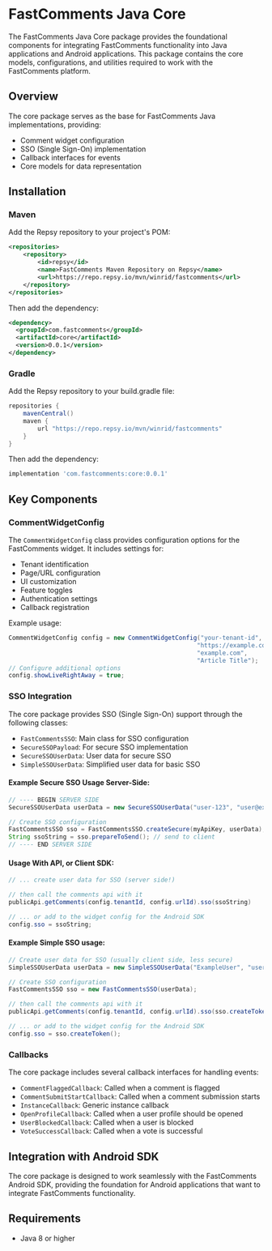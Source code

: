 # FastComments Java Core

The FastComments Java Core package provides the foundational components for integrating FastComments functionality into Java applications and Android applications. This package contains the core models, configurations, and utilities required to work with the FastComments platform.

## Overview

The core package serves as the base for FastComments Java implementations, providing:

- Comment widget configuration
- SSO (Single Sign-On) implementation
- Callback interfaces for events
- Core models for data representation

## Installation

### Maven

Add the Repsy repository to your project's POM:

```xml
<repositories>
    <repository>
        <id>repsy</id>
        <name>FastComments Maven Repository on Repsy</name>
        <url>https://repo.repsy.io/mvn/winrid/fastcomments</url>
    </repository>
</repositories>
```

Then add the dependency:

```xml
<dependency>
  <groupId>com.fastcomments</groupId>
  <artifactId>core</artifactId>
  <version>0.0.1</version>
</dependency>
```

### Gradle

Add the Repsy repository to your build.gradle file:

```groovy
repositories {
    mavenCentral()
    maven {
        url "https://repo.repsy.io/mvn/winrid/fastcomments"
    }
}
```

Then add the dependency:

```groovy
implementation 'com.fastcomments:core:0.0.1'
```

## Key Components

### CommentWidgetConfig

The `CommentWidgetConfig` class provides configuration options for the FastComments widget. It includes settings for:

- Tenant identification
- Page/URL configuration
- UI customization
- Feature toggles
- Authentication settings
- Callback registration

Example usage:

```java
CommentWidgetConfig config = new CommentWidgetConfig("your-tenant-id", "page-url-id", 
                                                    "https://example.com/article", 
                                                    "example.com", 
                                                    "Article Title");
// Configure additional options
config.showLiveRightAway = true;
```

### SSO Integration

The core package provides SSO (Single Sign-On) support through the following classes:

- `FastCommentsSSO`: Main class for SSO configuration
- `SecureSSOPayload`: For secure SSO implementation
- `SecureSSOUserData`: User data for secure SSO
- `SimpleSSOUserData`: Simplified user data for basic SSO

#### Example Secure SSO Usage Server-Side:

```java
// ---- BEGIN SERVER SIDE
SecureSSOUserData userData = new SecureSSOUserData("user-123", "user@example.com", "Example User", "https://example.com/avatar.jpg");

// Create SSO configuration
FastCommentsSSO sso = FastCommentsSSO.createSecure(myApiKey, userData);
String ssoString = sso.prepareToSend(); // send to client
// ---- END SERVER SIDE
```

#### Usage With API, or Client SDK:

```java
// ... create user data for SSO (server side!)

// then call the comments api with it
publicApi.getComments(config.tenantId, config.urlId).sso(ssoString)

// ... or add to the widget config for the Android SDK
config.sso = ssoString;
```

#### Example Simple SSO usage:

```java
// Create user data for SSO (usually client side, less secure)
SimpleSSOUserData userData = new SimpleSSOUserData("ExampleUser", "user@example.com", "https://example.com/avatar.jpg");

// Create SSO configuration
FastCommentsSSO sso = new FastCommentsSSO(userData);

// then call the comments api with it
publicApi.getComments(config.tenantId, config.urlId).sso(sso.createToken())

// ... or add to the widget config for the Android SDK
config.sso = sso.createToken();
```

### Callbacks

The core package includes several callback interfaces for handling events:

- `CommentFlaggedCallback`: Called when a comment is flagged
- `CommentSubmitStartCallback`: Called when a comment submission starts
- `InstanceCallback`: Generic instance callback
- `OpenProfileCallback`: Called when a user profile should be opened
- `UserBlockedCallback`: Called when a user is blocked
- `VoteSuccessCallback`: Called when a vote is successful

## Integration with Android SDK

The core package is designed to work seamlessly with the FastComments Android SDK, providing the foundation for Android applications that want to integrate FastComments functionality.

## Requirements

- Java 8 or higher
